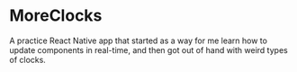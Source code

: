 # MoreClocks
A practice React Native app that started as a way for me learn how to update components in real-time, and then got out of hand with weird types of clocks.
